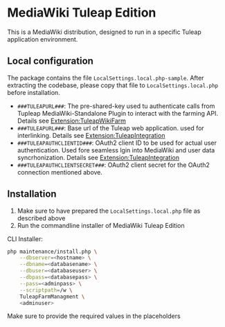 # MediaWiki Tuleap Edition

This is a MediaWiki distribution, designed to run in a specific Tuleap application environment.

## Local configuration

The package contains the file `LocalSettings.local.php-sample`. After extracting the codebase, please copy that file to `LocalSettings.local.php` before installation.

- `###TULEAPURL###`: The pre-shared-key used tu authenticate calls from Tupleap MediaWiki-Standalone Plugin to interact with the farming API. Details see [Extension:TuleapWikiFarm](https://github.com/wikimedia/mediawiki-extensions-TuleapWikiFarm/blob/master/extension.json)
- `###TULEAPURL###`: Base url of the Tuleap web application. used for interlinking. Details see [Extension:TuleapIntegration](https://github.com/wikimedia/mediawiki-extensions-TuleapIntegration/blob/master/extension.json)
- `###TULEAPAUTHCLIENTID###`: OAuth2 client ID to be used for actual user authentication. Used fore seamless lgin into MediaWiki and user data syncrhonization. Details see [Extension:TuleapIntegration](https://github.com/wikimedia/mediawiki-extensions-TuleapIntegration/blob/master/extension.json)
- `###TULEAPAUTHCLIENTSECRET###`: OAuth2 client secret for the OAuth2 connection mentioned above.

## Installation

1. Make sure to have prepared the `LocalSettings.local.php` file as described above
2. Run the commandline installer of MediaWiki Tuleap Edition

CLI Installer:
```sh
php maintenance/install.php \
	--dbserver=<hostname> \
	--dbname=<databasename> \
	--dbuser=<databaseuser> \
	--dbpass=<databasepass> \
	--pass=<adminpass> \
	--scriptpath=/w \
	TuleapFarmManagment \
	<adminuser>
```

Make sure to provide the required values in the placeholders